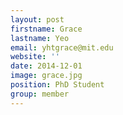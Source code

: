 ```yaml
---
layout: post
firstname: Grace
lastname: Yeo
email: yhtgrace@mit.edu
website: ''
date: 2014-12-01
image: grace.jpg
position: PhD Student
group: member
---
```

